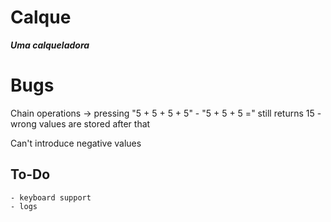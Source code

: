 # Calque

**_Uma calqueladora_**

# Bugs

Chain operations -> pressing "5 + 5 + 5 + 5" - "5 + 5 + 5 =" still returns 15 - wrong values are stored after that

Can't introduce negative values

## To-Do

    - keyboard support
    - logs
